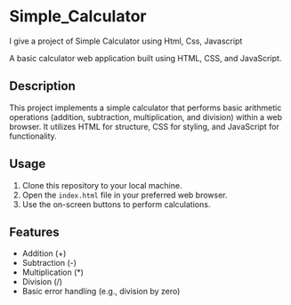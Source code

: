 # Simple_Calculator
I give a project of Simple Calculator using Html, Css, Javascript

A basic calculator web application built using HTML, CSS, and JavaScript.

## Description

This project implements a simple calculator that performs basic arithmetic operations (addition, subtraction, multiplication, and division) within a web browser. It utilizes HTML for structure, CSS for styling, and JavaScript for functionality.

## Usage

1.  Clone this repository to your local machine.
2.  Open the `index.html` file in your preferred web browser.
3.  Use the on-screen buttons to perform calculations.

## Features

* Addition (+)
* Subtraction (-)
* Multiplication (*)
* Division (/)
* Basic error handling (e.g., division by zero)
